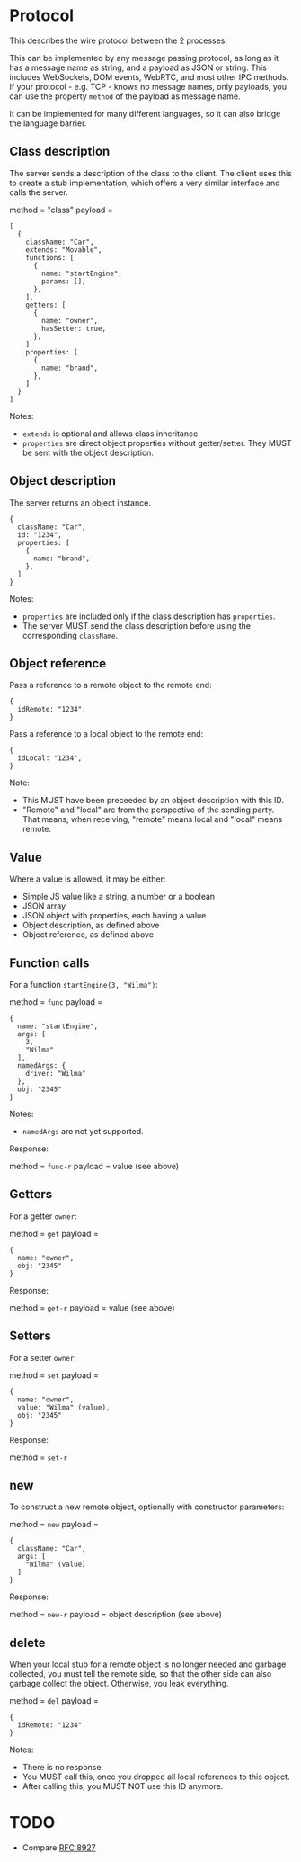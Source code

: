 # Protocol

This describes the wire protocol between the 2 processes.

This can be implemented by any message passing protocol, as long as it has a message name as string, and a payload as JSON or string. This includes WebSockets, DOM events, WebRTC, and most other IPC methods. If your protocol - e.g. TCP - knows no message names, only payloads, you can use the property `method` of the payload as message name.

It can be implemented for many different languages, so it can also bridge the language barrier.

## Class description

The server sends a description of the class to the client. The client uses this to create a stub implementation, which offers a very similar interface and calls the server.

method = "class"
payload =
```
[
  {
    className: "Car",
    extends: "Movable",
    functions: [
      {
        name: "startEngine",
        params: [],
      },
    ],
    getters: [
      {
        name: "owner",
        hasSetter: true,
      },
    ]
    properties: [
      {
        name: "brand",
      },
    ]
  }
]
```

Notes:
* `extends` is optional and allows class inheritance
* `properties` are direct object properties without getter/setter. They MUST be sent with the object description.

## Object description

The server returns an object instance.

```
{
  className: "Car",
  id: "1234",
  properties: [
    {
      name: "brand",
    },
  ]
}
```

Notes:
* `properties` are included only if the class description has `properties`.
* The server MUST send the class description before using the corresponding `className`.

## Object reference

Pass a reference to a remote object to the remote end:

```
{
  idRemote: "1234",
}
```

Pass a reference to a local object to the remote end:

```
{
  idLocal: "1234",
}
```

Note:
* This MUST have been preceeded by an object description with this ID.
* "Remote" and "local" are from the perspective of the sending party. That means, when receiving, "remote" means local and "local" means remote.

## Value

Where a value is allowed, it may be either:
* Simple JS value like a string, a number or a boolean
* JSON array
* JSON object with properties, each having a value
* Object description, as defined above
* Object reference, as defined above

## Function calls

For a function `startEngine(3, "Wilma")`:

method = `func`
payload =
```
{
  name: "startEngine",
  args: [
    3,
    "Wilma"
  ],
  namedArgs: {
    driver: "Wilma"
  },
  obj: "2345"
}
```

Notes:
* `namedArgs` are not yet supported.

Response:

method = `func-r`
payload = value (see above)

## Getters

For a getter `owner`:

method = `get`
payload =
```
{
  name: "owner",
  obj: "2345"
}
```

Response:

method = `get-r`
payload = value (see above)

## Setters

For a setter `owner`:

method = `set`
payload =
```
{
  name: "owner",
  value: "Wilma" (value),
  obj: "2345"
}
```

Response:

method = `set-r`

## new

To construct a new remote object, optionally with constructor parameters:

method = `new`
payload =
```
{
  className: "Car",
  args: [
    "Wilma" (value)
  ]
}
```

Response:

method = `new-r`
payload = object description (see above)

## delete

When your local stub for a remote object is no longer needed and garbage collected, you must tell the remote side, so that the other side can also garbage collect the object. Otherwise, you leak everything.

method = `del`
payload =
```
{
  idRemote: "1234"
}
```

Notes:
* There is no response.
* You MUST call this, once you dropped all local references to this object.
* After calling this, you MUST NOT use this ID anymore.


# TODO

* Compare [RFC 8927](https://www.rfc-editor.org/rfc/rfc8927.html)
